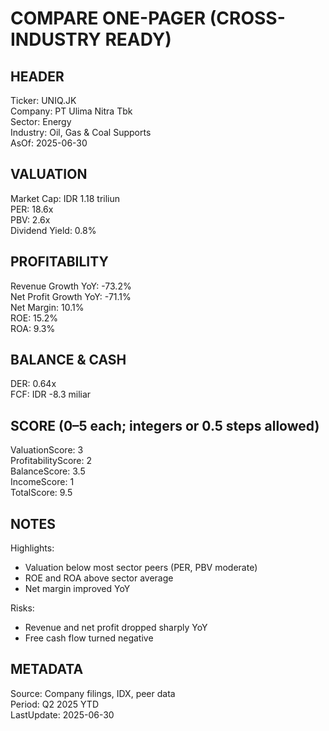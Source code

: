 # COMPARE ONE-PAGER (CROSS-INDUSTRY READY)

## HEADER
Ticker: UNIQ.JK  
Company: PT Ulima Nitra Tbk  
Sector: Energy  
Industry: Oil, Gas & Coal Supports  
AsOf: 2025-06-30

## VALUATION
Market Cap: IDR 1.18 triliun  
PER: 18.6x  
PBV: 2.6x  
Dividend Yield: 0.8%

## PROFITABILITY
Revenue Growth YoY: -73.2%  
Net Profit Growth YoY: -71.1%  
Net Margin: 10.1%  
ROE: 15.2%  
ROA: 9.3%

## BALANCE & CASH
DER: 0.64x  
FCF: IDR -8.3 miliar

## SCORE (0–5 each; integers or 0.5 steps allowed)
ValuationScore: 3  
ProfitabilityScore: 2  
BalanceScore: 3.5  
IncomeScore: 1  
TotalScore: 9.5

## NOTES
Highlights:
- Valuation below most sector peers (PER, PBV moderate)
- ROE and ROA above sector average
- Net margin improved YoY

Risks:
- Revenue and net profit dropped sharply YoY
- Free cash flow turned negative

## METADATA
Source: Company filings, IDX, peer data  
Period: Q2 2025 YTD  
LastUpdate: 2025-06-30